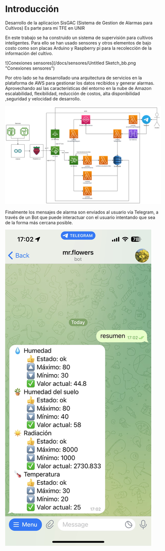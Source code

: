 # Introducción
Desarrollo de la aplicacion SisGAC (Sistema de Gestion de Alarmas para Cultivos)
Es parte para mi TFE en UNIR

En este trabajo se ha construido un sistema de supervisión para cultivos inteligentes. Para ello se han usado sensores y otros elementos de bajo costo como son placas Arduino y Raspberry pi para la recolección de la información del cultivo.

![Conexiones sensores](/docs/sensores/Untitled Sketch_bb.png "Conexiones sensores")

Por otro lado se ha desarrollado una arquitectura de servicios en la plataforma de  AWS para gestionar los datos recibidos y generar alarmas. Aprovechando así las características del entorno en la nube de Amazon escalabilidad, flexibilidad, reducción de costos, alta disponibilidad ,seguridad y velocidad de desarrollo.

![Arquitectura del proyecto](/docs/imagenes/Arquitectura.drawio.png "Arquitectura del proyecto")

Finalmente los mensajes de alarma son enviados al usuario vía Telegram, a través de un Bot que puede interactuar con el usuario intentando que sea de la forma más cercana posible.

![Respuesta Bot](/docs/imagenes/respuesta.png "Respuesta Bot")
#
